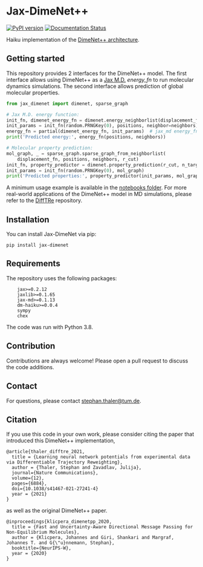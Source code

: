 # Jax-DimeNet++
[![PyPI version](https://badge.fury.io/py/jax-dimenet.svg)](https://badge.fury.io/py/jax-dimenet)
[![Documentation Status](https://readthedocs.org/projects/jax-dimenet/badge/?version=latest)](https://jax-dimenet.readthedocs.io/en/latest/?badge=latest)

Haiku implementation of the [DimeNet++ architecture](https://github.com/gasteigerjo/dimenet).

## Getting started
This repository provides 2 interfaces for the DimeNet++ model. The first
interface allows using DimeNet++ as a
[Jax M.D.](https://github.com/google/jax-md) *energy_fn* to run molecular
dynamics simulations. The second interface allows prediction of global molecular
properties.

```python
from jax_dimenet import dimenet, sparse_graph

# Jax M.D. energy function:
init_fn, dimenet_energy_fn = dimenet.energy_neighborlist(displacement_fn, r_cut)
init_params = init_fn(random.PRNGKey(0), positions, neighbor=neighbors)
energy_fn = partial(dimenet_energy_fn, init_params)  # jax_md energy_fn interface
print('Predicted energy:', energy_fn(positions, neighbors))

# Molecular property prediction:
mol_graph, _ = sparse_graph.sparse_graph_from_neighborlist(
    displacement_fn, positions, neighbors, r_cut)
init_fn, property_predictor = dimenet.property_prediction(r_cut, n_targets=5)
init_params = init_fn(random.PRNGKey(0), mol_graph)
print('Predicted properties:', property_predictor(init_params, mol_graph))
```

A minimum usage example is available in the [notebooks folder](notebooks/usage_example.ipynb). For 
more real-world applications of the DimeNet++ model in MD simulations, please
refer to the [DiffTRe](https://github.com/tummfm/difftre) repository.

## Installation
You can install Jax-DimeNet via pip:
```
pip install jax-dimenet
```

## Requirements
The repository uses the following packages:
```
    jax>=0.2.12
    jaxlib>=0.1.65
    jax-md>=0.1.13
    dm-haiku>=0.0.4
    sympy
    chex
```
The code was run with Python 3.8.

## Contribution
Contributions are always welcome! Please open a pull request to discuss the code
additions.

## Contact
For questions, please contact stephan.thaler@tum.de.

## Citation
If you use this code in your own work, please consider citing the paper that
introduced this DimeNet++ implementation,
```text
@article{thaler_difftre_2021,
  title = {Learning neural network potentials from experimental data via Differentiable Trajectory Reweighting},
  author = {Thaler, Stephan and Zavadlav, Julija},
  journal={Nature Communications},
  volume={12},
  pages={6884},
  doi={10.1038/s41467-021-27241-4}
  year = {2021}
}
```
as well as the original DimeNet++ paper.
```text
@inproceedings{klicpera_dimenetpp_2020,
  title = {Fast and Uncertainty-Aware Directional Message Passing for Non-Equilibrium Molecules},
  author = {Klicpera, Johannes and Giri, Shankari and Margraf, Johannes T. and G{\"u}nnemann, Stephan},
  booktitle={NeurIPS-W},
  year = {2020}
}
```